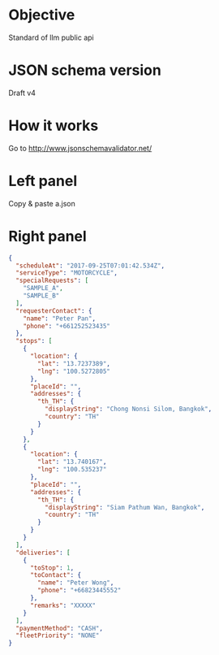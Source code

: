 # Objective
Standard of llm public api

# JSON schema version
Draft v4

# How it works
Go to http://www.jsonschemavalidator.net/

# Left panel
Copy & paste a.json

# Right panel
```json
{
  "scheduleAt": "2017-09-25T07:01:42.534Z",
  "serviceType": "MOTORCYCLE",
  "specialRequests": [
    "SAMPLE_A",
    "SAMPLE_B"
  ],
  "requesterContact": {
    "name": "Peter Pan",
    "phone": "+661252523435"
  },
  "stops": [
    {
      "location": {
        "lat": "13.7237389",
        "lng": "100.5272805"
      },
      "placeId": "",
      "addresses": {
        "th_TH": {
          "displayString": "Chong Nonsi Silom, Bangkok",
          "country": "TH"
        }
      }
    },
    {
      "location": {
        "lat": "13.740167",
        "lng": "100.535237"
      },
      "placeId": "",
      "addresses": {
        "th_TH": {
          "displayString": "Siam Pathum Wan, Bangkok",
          "country": "TH"
        }
      }
    }
  ],
  "deliveries": [
    {
      "toStop": 1,
      "toContact": {
        "name": "Peter Wong",
        "phone": "+66823445552"
      },
      "remarks": "XXXXX"
    }
  ],
  "paymentMethod": "CASH",
  "fleetPriority": "NONE"
}
```
